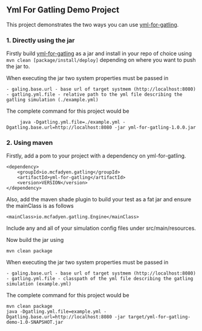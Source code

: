## Yml For Gatling Demo Project

This project demonstrates the two ways you can use [yml-for-gatling](https://github.com/michaelmcfadyen/yml-for-gatling).

### 1. Directly using the jar

Firstly build [yml-for-gatling](https://github.com/michaelmcfadyen/yml-for-gatling) as a jar and install in your repo of
choice using `mvn clean [package/install/deploy]` depending on where you want to push the jar to.

When executing the jar two system properties must be passed in
    
    - galing.base.url - base url of target systmem (http://localhost:8080)
    - gatling.yml.file - relative path to the yml file describing the gatling simulation (./example.yml)
    
The complete command for this project would be
    
         java -Dgatling.yml.file=./example.yml -Dgatling.base.url=http://localhost:8080 -jar yml-for-gatling-1.0.0.jar
         
### 2. Using maven

Firstly, add a pom to your project with a dependency on yml-for-gatling. 

    <dependency>
        <groupId>io.mcfadyen.gatling</groupId>
        <artifactId>yml-for-gatling</artifactId>
        <version>VERSION</version>
    </dependency>
    
Also, add the maven shade plugin to build your test as a fat jar and ensure the mainClass is as follows
    
    <mainClass>io.mcfadyen.gatling.Engine</mainClass>
    
Include any and all of your simulation config files under src/main/resources.

Now build the jar using 
    
    mvn clean package
    
When executing the jar two system properties must be passed in
    
    - galing.base.url - base url of target systmem (http://localhost:8080)
    - gatling.yml.file - classpath of the yml file describing the gatling simulation (example.yml)

The complete command for this project would be
    
    mvn clean package
    java -Dgatling.yml.file=example.yml -Dgatling.base.url=http://localhost:8080 -jar target/yml-for-gatling-demo-1.0-SNAPSHOT.jar